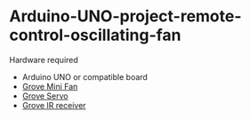 # Arduino-UNO-project-remote-control-oscillating-fan

Hardware required
- Arduino UNO or compatible board
- [Grove Mini Fan](https://www.seeedstudio.com/Grove-Mini-Fan-v1-1.html)
- [Grove Servo](https://www.seeedstudio.com/Grove-Servo.html)
- [Grove IR receiver](https://www.seeedstudio.com/Grove-Infrared-Receiver.html)
